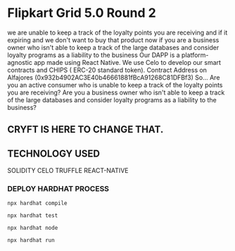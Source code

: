 # Flipkart Grid 5.0 Round 2
we are unable to keep a track of the loyalty points you are receiving and if it expiring and we don't want to buy that product now if you are a business owner who isn't able to keep a track of the large databases and consider loyalty programs as a liability to the business
Our DAPP is a platform-agnostic app made using React Native. We use Celo to develop our smart contracts and CHIPS ( ERC-20 standard token). Contract Address on Alfajores (0x932b4902AC3E40b46661881fBcA91268C81DFBf3)
So...
Are you an active consumer who is unable to keep a track of the loyalty points you are receiving?
Are you a business owner who isn't able to keep a track of the large databases and consider loyalty programs as a liability to the business? 
## CRYFT IS HERE TO CHANGE THAT.

## TECHNOLOGY USED
SOLIDITY
CELO
TRUFFLE
REACT-NATIVE

### DEPLOY HARDHAT PROCESS

```
npx hardhat compile
```

```
npx hardhat test
```

```
npx hardhat node
```

```
npx hardhat run 
```
